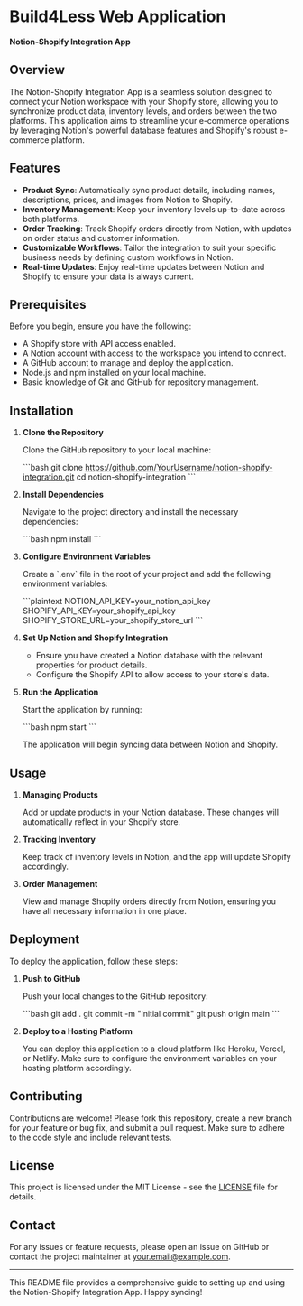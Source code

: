 
# Build4Less Web Application

**Notion-Shopify Integration App**

## Overview

The Notion-Shopify Integration App is a seamless solution designed to connect your Notion workspace with your Shopify store, allowing you to synchronize product data, inventory levels, and orders between the two platforms. This application aims to streamline your e-commerce operations by leveraging Notion's powerful database features and Shopify's robust e-commerce platform.

## Features

- **Product Sync**: Automatically sync product details, including names, descriptions, prices, and images from Notion to Shopify.
- **Inventory Management**: Keep your inventory levels up-to-date across both platforms.
- **Order Tracking**: Track Shopify orders directly from Notion, with updates on order status and customer information.
- **Customizable Workflows**: Tailor the integration to suit your specific business needs by defining custom workflows in Notion.
- **Real-time Updates**: Enjoy real-time updates between Notion and Shopify to ensure your data is always current.

## Prerequisites

Before you begin, ensure you have the following:

- A Shopify store with API access enabled.
- A Notion account with access to the workspace you intend to connect.
- A GitHub account to manage and deploy the application.
- Node.js and npm installed on your local machine.
- Basic knowledge of Git and GitHub for repository management.

## Installation

1. **Clone the Repository**

   Clone the GitHub repository to your local machine:

   \`\`\`bash
   git clone https://github.com/YourUsername/notion-shopify-integration.git
   cd notion-shopify-integration
   \`\`\`

2. **Install Dependencies**

   Navigate to the project directory and install the necessary dependencies:

   \`\`\`bash
   npm install
   \`\`\`

3. **Configure Environment Variables**

   Create a \`.env\` file in the root of your project and add the following environment variables:

   \`\`\`plaintext
   NOTION_API_KEY=your_notion_api_key
   SHOPIFY_API_KEY=your_shopify_api_key
   SHOPIFY_STORE_URL=your_shopify_store_url
   \`\`\`

4. **Set Up Notion and Shopify Integration**

   - Ensure you have created a Notion database with the relevant properties for product details.
   - Configure the Shopify API to allow access to your store's data.

5. **Run the Application**

   Start the application by running:

   \`\`\`bash
   npm start
   \`\`\`

   The application will begin syncing data between Notion and Shopify.

## Usage

1. **Managing Products**

   Add or update products in your Notion database. These changes will automatically reflect in your Shopify store.

2. **Tracking Inventory**

   Keep track of inventory levels in Notion, and the app will update Shopify accordingly.

3. **Order Management**

   View and manage Shopify orders directly from Notion, ensuring you have all necessary information in one place.

## Deployment

To deploy the application, follow these steps:

1. **Push to GitHub**

   Push your local changes to the GitHub repository:

   \`\`\`bash
   git add .
   git commit -m "Initial commit"
   git push origin main
   \`\`\`

2. **Deploy to a Hosting Platform**

   You can deploy this application to a cloud platform like Heroku, Vercel, or Netlify. Make sure to configure the environment variables on your hosting platform accordingly.

## Contributing

Contributions are welcome! Please fork this repository, create a new branch for your feature or bug fix, and submit a pull request. Make sure to adhere to the code style and include relevant tests.

## License

This project is licensed under the MIT License - see the [LICENSE](LICENSE) file for details.

## Contact

For any issues or feature requests, please open an issue on GitHub or contact the project maintainer at your.email@example.com.

---

This README file provides a comprehensive guide to setting up and using the Notion-Shopify Integration App. Happy syncing!
